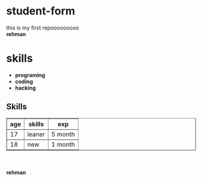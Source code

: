 # student-form
this is my first repooooooooo
<br>
<b>rehman
<br>
<h1>skills</h1>
<ul>
  <li>programing</li>
   <li>coding</li>
   <li>hacking</li>
</ul>

<h2>Skills</h2>

<table border="1">
  <tr>
    <th>age</th>
    <th>skills</th>
    <th>exp</th>
  </tr>
  <tr>
    <td>17</td>
    <td>leaner</td>
    <td>5 month</td>
  </tr>
  <tr>
    <td>18</td>
    <td>new</td>
    <td>1 month</td>
  </tr>
</table>
<br>
<br>
rehman